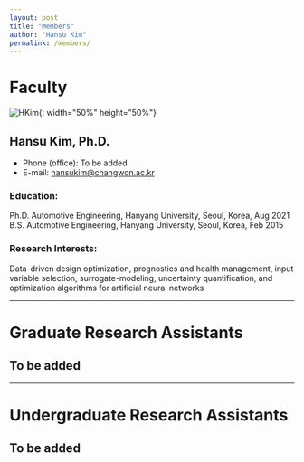 ```yaml
---
layout: post
title: "Members"
author: "Hansu Kim"
permalink: /members/
---
```


# Faculty   
   
![HKim](https://user-images.githubusercontent.com/54526956/185015952-2b93fed0-d64c-4fe7-b2d5-03f732a21a7b.jpg){: width="50%" height="50%"}
      
## Hansu Kim, Ph.D.
* Phone (office): To be added
* E-mail: [hansukim@changwon.ac.kr](mailto:hansukim@changwon.ac.kr)   
   
### Education:   
Ph.D. Automotive Engineering, Hanyang University, Seoul, Korea, Aug 2021   
B.S. Automotive Engineering, Hanyang University, Seoul, Korea, Feb 2015   

### Research Interests:   
Data-driven design optimization, prognostics and health management, input variable selection, surrogate-modeling, uncertainty quantification, and optimization algorithms for artificial neural networks

***
   
# Graduate Research Assistants   
## To be added   
   
***
   
# Undergraduate Research Assistants   
## To be added   
